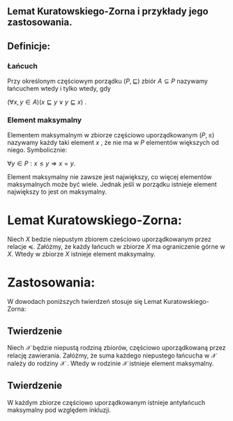 Lemat Kuratowskiego-Zorna i przykłady jego zastosowania.
----

## Definicje:

### Łańcuch
Przy określonym częściowym porządku $(P,\sqsubseteq )$  zbiór $A\subseteq P$  nazywamy łańcuchem wtedy i tylko wtedy, gdy


$\big (\forall x,y\in A\big )\big (x\sqsubseteq y\vee y\sqsubseteq x\big )$ .

### Element maksymalny
Elementem maksymalnym w zbiorze częściowo uporządkowanym $(P,\leqslant )$  nazywamy każdy taki element $x$ , że nie ma w $P$ elementów większych od niego. Symbolicznie:

$\forall y\in P:x\leqslant y\Rightarrow x=y$.

Element maksymalny nie zawsze jest największy, co więcej elementów maksymalnych może być wiele. Jednak jeśli w porządku istnieje element największy to jest on maksymalny.

# Lemat Kuratowskiego-Zorna:

Niech $X$ bedzie niepustym zbiorem cześciowo uporządkowanym przez relacje  $\preceq$. Załóżmy, że każdy łańcuch w zbiorze $X$ ma ograniczenie górne w $X$. Wtedy w zbiorze $X$ istnieje element maksymalny.

# Zastosowania:

W dowodach poniższych twierdzeń stosuje się Lemat Kuratowskiego-Zorna:

## Twierdzenie
Niech $\mathcal{X}$ będzie niepustą rodziną zbiorów, częściowo uporządkowaną przez relację zawierania. Załóżmy, że suma każdego niepustego łańcucha w $\mathcal{X}$ należy do rodziny $\mathcal{X}$ . Wtedy w rodzinie $\mathcal{X}$ istnieje element maksymalny.

## Twierdzenie
W każdym zbiorze częściowo uporządkowanym istnieje antyłańcuch maksymalny pod względem inkluzji.
